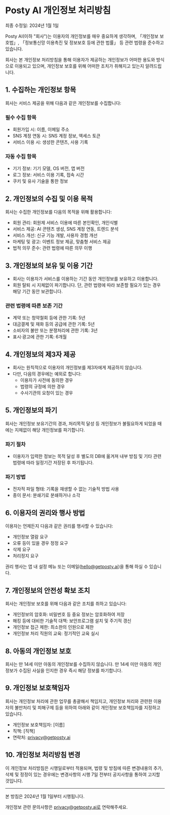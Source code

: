 # Posty AI 개인정보 처리방침

최종 수정일: 2024년 1월 1일

Posty AI(이하 "회사")는 이용자의 개인정보를 매우 중요하게 생각하며, 「개인정보 보호법」, 「정보통신망 이용촉진 및 정보보호 등에 관한 법률」 등 관련 법령을 준수하고 있습니다.

회사는 본 개인정보 처리방침을 통해 이용자가 제공하는 개인정보가 어떠한 용도와 방식으로 이용되고 있으며, 개인정보 보호를 위해 어떠한 조치가 취해지고 있는지 알려드립니다.

## 1. 수집하는 개인정보 항목

회사는 서비스 제공을 위해 다음과 같은 개인정보를 수집합니다:

### 필수 수집 항목

- 회원가입 시: 이름, 이메일 주소
- SNS 계정 연동 시: SNS 계정 정보, 액세스 토큰
- 서비스 이용 시: 생성한 콘텐츠, 사용 기록

### 자동 수집 항목

- 기기 정보: 기기 모델, OS 버전, 앱 버전
- 로그 정보: 서비스 이용 기록, 접속 시간
- 쿠키 및 유사 기술을 통한 정보

## 2. 개인정보의 수집 및 이용 목적

회사는 수집한 개인정보를 다음의 목적을 위해 활용합니다:

- 회원 관리: 회원제 서비스 이용에 따른 본인확인, 개인식별
- 서비스 제공: AI 콘텐츠 생성, SNS 계정 연동, 트렌드 분석
- 서비스 개선: 신규 기능 개발, 사용자 경험 개선
- 마케팅 및 광고: 이벤트 정보 제공, 맞춤형 서비스 제공
- 법적 의무 준수: 관련 법령에 따른 의무 이행

## 3. 개인정보의 보유 및 이용 기간

- 회사는 이용자가 서비스를 이용하는 기간 동안 개인정보를 보유하고 이용합니다.
- 회원 탈퇴 시 지체없이 파기합니다. 단, 관련 법령에 따라 보존할 필요가 있는 경우 해당 기간 동안 보관합니다.

### 관련 법령에 따른 보존 기간

- 계약 또는 청약철회 등에 관한 기록: 5년
- 대금결제 및 재화 등의 공급에 관한 기록: 5년
- 소비자의 불만 또는 분쟁처리에 관한 기록: 3년
- 표시·광고에 관한 기록: 6개월

## 4. 개인정보의 제3자 제공

- 회사는 원칙적으로 이용자의 개인정보를 제3자에게 제공하지 않습니다.
- 다만, 다음의 경우에는 예외로 합니다:
  - 이용자가 사전에 동의한 경우
  - 법령의 규정에 의한 경우
  - 수사기관의 요청이 있는 경우

## 5. 개인정보의 파기

회사는 개인정보 보유기간의 경과, 처리목적 달성 등 개인정보가 불필요하게 되었을 때에는 지체없이 해당 개인정보를 파기합니다.

### 파기 절차

- 이용자가 입력한 정보는 목적 달성 후 별도의 DB에 옮겨져 내부 방침 및 기타 관련 법령에 따라 일정기간 저장된 후 파기됩니다.

### 파기 방법

- 전자적 파일 형태: 기록을 재생할 수 없는 기술적 방법 사용
- 종이 문서: 분쇄기로 분쇄하거나 소각

## 6. 이용자의 권리와 행사 방법

이용자는 언제든지 다음과 같은 권리를 행사할 수 있습니다:

- 개인정보 열람 요구
- 오류 등이 있을 경우 정정 요구
- 삭제 요구
- 처리정지 요구

권리 행사는 앱 내 설정 메뉴 또는 이메일(hello@getposty.ai)을 통해 하실 수 있습니다.

## 7. 개인정보의 안전성 확보 조치

회사는 개인정보 보호를 위해 다음과 같은 조치를 취하고 있습니다:

- 개인정보의 암호화: 비밀번호 등 중요 정보는 암호화하여 저장
- 해킹 등에 대비한 기술적 대책: 보안프로그램 설치 및 주기적 갱신
- 개인정보 접근 제한: 최소한의 인원으로 제한
- 개인정보 처리 직원의 교육: 정기적인 교육 실시

## 8. 아동의 개인정보 보호

회사는 만 14세 미만 아동의 개인정보를 수집하지 않습니다. 만 14세 미만 아동의 개인정보가 수집된 사실을 인지한 경우 즉시 해당 정보를 파기합니다.

## 9. 개인정보 보호책임자

회사는 개인정보 처리에 관한 업무를 총괄해서 책임지고, 개인정보 처리와 관련한 이용자의 불만처리 및 피해구제 등을 위하여 아래와 같이 개인정보 보호책임자를 지정하고 있습니다.

- 개인정보 보호책임자: [이름]
- 직책: [직책]
- 연락처: privacy@getposty.ai

## 10. 개인정보 처리방침 변경

이 개인정보 처리방침은 시행일로부터 적용되며, 법령 및 방침에 따른 변경내용의 추가, 삭제 및 정정이 있는 경우에는 변경사항의 시행 7일 전부터 공지사항을 통하여 고지할 것입니다.

---

본 방침은 2024년 1월 1일부터 시행됩니다.

개인정보 관련 문의사항은 privacy@getposty.ai로 연락해주세요.
